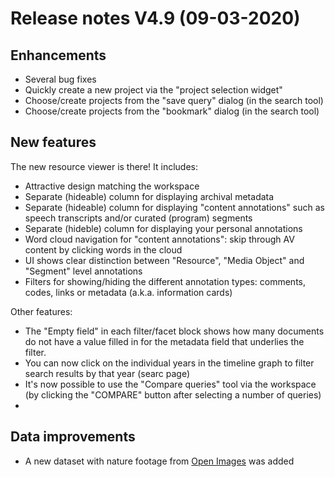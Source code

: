 **Release notes V4.9 (09-03-2020)**
===

## Enhancements

- Several bug fixes
- Quickly create a new project via the "project selection widget"
- Choose/create projects from the "save query" dialog (in the search tool)
- Choose/create projects from the "bookmark" dialog (in the search tool)

## New features

The new resource viewer is there! It includes:

- Attractive design matching the workspace
- Separate (hideable) column for displaying archival metadata
- Separate (hideable) column for displaying "content annotations" such as speech transcripts and/or curated (program) segments
- Separate (hideble) column for displaying your personal annotations
- Word cloud navigation for "content annotations": skip through AV content by clicking words in the cloud
- UI shows clear distinction between "Resource", "Media Object" and "Segment" level annotations
- Filters for showing/hiding the different annotation types: comments, codes, links or metadata (a.k.a. information cards)

Other features:

- The "Empty field" in each filter/facet block shows how many documents do not have a value filled in for the metadata field that underlies the filter.
- You can now click on the individual years in the timeline graph to filter search results by that year (searc page)
- It's now possible to use the "Compare queries" tool via the workspace (by clicking the "COMPARE" button after selecting a number of queries)
-

## Data improvements

- A new dataset with nature footage from [Open Images](http://natuurbeelden.openbeelden.nl/) was added
